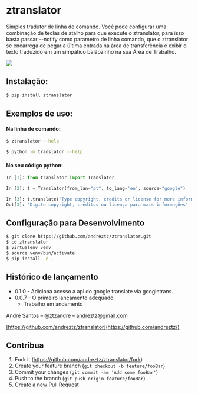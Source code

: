 # ztranslator

Simples tradutor de linha de comando. Você pode configurar uma combinação de teclas de atalho para que execute o ztranslator, para isso basta passar --notify como parametro de linha comando, que o ztranslator se encarrega de pegar a última entrada na área de transferência e exibir o texto traduzido em um simpático balãozinho na sua Área de Trabalho.

![](header.gif)

## Instalação:

```sh
$ pip install ztranslator
```

## Exemplos de uso:

#### Na linha de comando:

```sh
$ ztranslator --help
```

```sh
$ python -m translator --help
```

#### No seu código python:

```python
In [1]: from translator import Translator

In [2]: t = Translator(from_lan="pt", to_lang='en', source="google")

In [3]: t.translate("Type copyright, credits or license for more information")
Out[3]: 'Digite copyright, créditos ou licença para mais informações'
```

## Configuração para Desenvolvimento

```sh
$ git clone https://github.com/andreztz/ztranslator.git
$ cd ztranslator
$ virtualenv venv
$ source venv/bin/activate
$ pip install -e .
```

## Histórico de lançamento

-   0.1.0 - Adiciona acesso a api do google translate via googletrans.
-   0.0.7 - O primeiro lançamento adequado.
    -   Trabalho em andamento

André Santos – [@ztzandre](https://twitter.com/ztzandre) – andreztz@gmail.com

[https://github.com/andreztz/ztranslator](https://github.com/andreztz/)

## Contribua

1. Fork it (<https://github.com/andreztz/ztranslator/fork>)
2. Create your feature branch (`git checkout -b feature/fooBar`)
3. Commit your changes (`git commit -am 'Add some fooBar'`)
4. Push to the branch (`git push origin feature/fooBar`)
5. Create a new Pull Request
